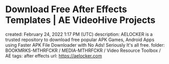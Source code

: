 # Download Free After Effects Templates | AE VideoHive Projects

created: February 24, 2022 1:17 PM (UTC)
description: AELOCKER is a trusted repository to download free popular APK Games, Android Apps using Faster APK File Downloader with No Ads! Seriously It's all free.
folder: BOOKMRKS-MTHRFCKR / MEDIA-MTHRFCKR / Video Resource Toolbox / AE
tags: after effects
url: https://aelocker.com